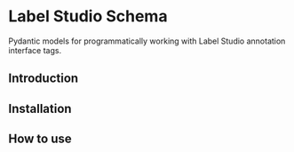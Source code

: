 # Label Studio Schema

Pydantic models for programmatically working with Label Studio annotation interface tags.

## Introduction


## Installation


## How to use



